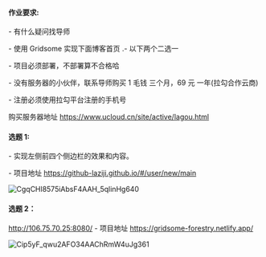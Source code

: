 #### 作业要求:

\- 有什么疑问找导师

\- 使用 Gridsome 实现下面博客首页 .\- 以下两个二选一

\- 项目必须部署，不部署算不合格哈

\- 没有服务器的小伙伴，联系导师购买 1 毛钱 三个月，69 元 一年(拉勾合作云商)

\- 注册必须使用拉勾平台注册的手机号

购买服务器地址 https://www.ucloud.cn/site/active/lagou.html

#### 选题 1:

\- 实现左侧前四个侧边栏的效果和内容。

\- 项目地址 https://github-laziji.github.io/#/user/new/main

![CgqCHl8575iAbsF4AAH_5qlinHg640](images/CgqCHl8575iAbsF4AAH_5qlinHg640.png)

#### 选题 2：

http://106.75.70.25:8080/
\- 项目地址 https://gridsome-forestry.netlify.app/

![Cip5yF_qwu2AFO34AAChRmW4uJg361](images/Cip5yF_qwu2AFO34AAChRmW4uJg361.png)
